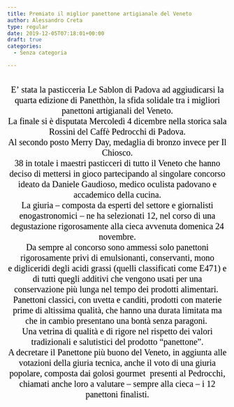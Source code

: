 ```yaml
---
title: Premiato il miglior panettone artigianale del Veneto
author: Alessandro Creta
type: regular
date: 2019-12-05T07:18:01+00:00
draft: true
categories:
  - Senza categoria

---
```

<p class="s3" style="margin-top:0;margin-bottom:0;line-height:21.60000038147px;text-align:center;color:rgb(0,0,0);font-family:-webkit-standard;font-size:18px;font-style:normal;font-variant-caps:normal;font-weight:normal;letter-spacing:normal;orphans:auto;text-indent:0;text-transform:none;white-space:normal;widows:auto;word-spacing:0;-webkit-text-size-adjust:none;text-decoration:none;">
  <span style="line-height:21.60000038147px;">&nbsp;</span>
</p>

<p class="s3" style="margin-top:0;margin-bottom:0;line-height:21.60000038147px;text-align:center;color:rgb(0,0,0);font-family:-webkit-standard;font-size:18px;font-style:normal;font-variant-caps:normal;font-weight:normal;letter-spacing:normal;orphans:auto;text-indent:0;text-transform:none;white-space:normal;widows:auto;word-spacing:0;-webkit-text-size-adjust:none;text-decoration:none;">
  <span class="s5" style="line-height:12px;font-size:10px;font-family:-webkit-standard;color:rgb(0,0,0);"><span class="bumpedFont20" style="line-height:24px;font-size:2em;">E&#8217;</span></span><span class="s5" style="line-height:12px;font-size:10px;font-family:-webkit-standard;color:rgb(0,0,0);"><span class="bumpedFont20" style="line-height:24px;font-size:2em;"><span class="Apple-converted-space">&nbsp;</span></span></span><span class="s5" style="line-height:12px;font-size:10px;font-family:-webkit-standard;color:rgb(0,0,0);"><span class="bumpedFont20" style="line-height:24px;font-size:2em;">stata</span></span><span class="s5" style="line-height:12px;font-size:10px;font-family:-webkit-standard;color:rgb(0,0,0);"><span class="bumpedFont20" style="line-height:24px;font-size:2em;"><span class="Apple-converted-space">&nbsp;</span></span></span><span class="s5" style="line-height:12px;font-size:10px;font-family:-webkit-standard;color:rgb(0,0,0);"><span class="bumpedFont20" style="line-height:24px;font-size:2em;">la pasticceria Le</span></span><span class="s5" style="line-height:12px;font-size:10px;font-family:-webkit-standard;color:rgb(0,0,0);"><span class="bumpedFont20" style="line-height:24px;font-size:2em;"><span class="Apple-converted-space">&nbsp;</span></span></span><span class="s5" style="line-height:12px;font-size:10px;font-family:-webkit-standard;color:rgb(0,0,0);"><span class="bumpedFont20" style="line-height:24px;font-size:2em;">Sablon</span></span><span class="s5" style="line-height:12px;font-size:10px;font-family:-webkit-standard;color:rgb(0,0,0);"><span class="bumpedFont20" style="line-height:24px;font-size:2em;"><span class="Apple-converted-space">&nbsp;</span></span></span><span class="s5" style="line-height:12px;font-size:10px;font-family:-webkit-standard;color:rgb(0,0,0);"><span class="bumpedFont20" style="line-height:24px;font-size:2em;">di Padova ad aggiudicarsi la quarta edizione di</span></span><span class="s5" style="line-height:12px;font-size:10px;font-family:-webkit-standard;color:rgb(0,0,0);"><span class="bumpedFont20" style="line-height:24px;font-size:2em;"><span class="Apple-converted-space">&nbsp;</span></span></span><span class="s5" style="line-height:12px;font-size:10px;font-family:-webkit-standard;color:rgb(0,0,0);"><span class="bumpedFont20" style="line-height:24px;font-size:2em;">Panetthòn</span></span><span class="s5" style="line-height:12px;font-size:10px;font-family:-webkit-standard;color:rgb(0,0,0);"><span class="bumpedFont20" style="line-height:24px;font-size:2em;">, la sfida solidale tra i migliori panettoni arti</span></span><span class="s5" style="line-height:12px;font-size:10px;font-family:-webkit-standard;color:rgb(0,0,0);"><span class="bumpedFont20" style="line-height:24px;font-size:2em;">gianali del Veneto.</span></span>
</p>

<p class="s3" style="margin-top:0;margin-bottom:0;line-height:21.60000038147px;text-align:center;color:rgb(0,0,0);font-family:-webkit-standard;font-size:18px;font-style:normal;font-variant-caps:normal;font-weight:normal;letter-spacing:normal;orphans:auto;text-indent:0;text-transform:none;white-space:normal;widows:auto;word-spacing:0;-webkit-text-size-adjust:none;text-decoration:none;">
  <span class="s5" style="line-height:12px;font-size:10px;font-family:-webkit-standard;color:rgb(0,0,0);"><span class="bumpedFont20" style="line-height:24px;font-size:2em;">La finale si è disputata Mercoledì 4 dicembre nella storica sala Rossini del Caffè</span></span><span class="s5" style="line-height:12px;font-size:10px;font-family:-webkit-standard;color:rgb(0,0,0);"><span class="bumpedFont20" style="line-height:24px;font-size:2em;"><span class="Apple-converted-space">&nbsp;</span></span></span><span class="s5" style="line-height:12px;font-size:10px;font-family:-webkit-standard;color:rgb(0,0,0);"><span class="bumpedFont20" style="line-height:24px;font-size:2em;">Pedrocchi</span></span><span class="s5" style="line-height:12px;font-size:10px;font-family:-webkit-standard;color:rgb(0,0,0);"><span class="bumpedFont20" style="line-height:24px;font-size:2em;"><span class="Apple-converted-space">&nbsp;</span></span></span><span class="s5" style="line-height:12px;font-size:10px;font-family:-webkit-standard;color:rgb(0,0,0);"><span class="bumpedFont20" style="line-height:24px;font-size:2em;">di Padova.</span></span>
</p>

<p class="s3" style="margin-top:0;margin-bottom:0;line-height:21.60000038147px;text-align:center;color:rgb(0,0,0);font-family:-webkit-standard;font-size:18px;font-style:normal;font-variant-caps:normal;font-weight:normal;letter-spacing:normal;orphans:auto;text-indent:0;text-transform:none;white-space:normal;widows:auto;word-spacing:0;-webkit-text-size-adjust:none;text-decoration:none;">
  <span class="s5" style="line-height:12px;font-size:10px;font-family:-webkit-standard;color:rgb(0,0,0);"><span class="bumpedFont20" style="line-height:24px;font-size:2em;">Al secondo posto</span></span><span class="s5" style="line-height:12px;font-size:10px;font-family:-webkit-standard;color:rgb(0,0,0);"><span class="bumpedFont20" style="line-height:24px;font-size:2em;"><span class="Apple-converted-space">&nbsp;</span></span></span><span class="s5" style="line-height:12px;font-size:10px;font-family:-webkit-standard;color:rgb(0,0,0);"><span class="bumpedFont20" style="line-height:24px;font-size:2em;">Merry</span></span><span class="s5" style="line-height:12px;font-size:10px;font-family:-webkit-standard;color:rgb(0,0,0);"><span class="bumpedFont20" style="line-height:24px;font-size:2em;"><span class="Apple-converted-space">&nbsp;</span></span></span><span class="s5" style="line-height:12px;font-size:10px;font-family:-webkit-standard;color:rgb(0,0,0);"><span class="bumpedFont20" style="line-height:24px;font-size:2em;">Day</span></span><span class="s5" style="line-height:12px;font-size:10px;font-family:-webkit-standard;color:rgb(0,0,0);"><span class="bumpedFont20" style="line-height:24px;font-size:2em;">, medaglia di bronzo invece per Il Chiosco.</span></span>
</p>

<p class="s3" style="margin-top:0;margin-bottom:0;line-height:21.60000038147px;text-align:center;color:rgb(0,0,0);font-family:-webkit-standard;font-size:18px;font-style:normal;font-variant-caps:normal;font-weight:normal;letter-spacing:normal;orphans:auto;text-indent:0;text-transform:none;white-space:normal;widows:auto;word-spacing:0;-webkit-text-size-adjust:none;text-decoration:none;">
  <span class="s5" style="line-height:12px;font-size:10px;font-family:-webkit-standard;color:rgb(0,0,0);"><span class="bumpedFont20" style="line-height:24px;font-size:2em;">38 in totale i maestri pasticceri di tutto il Veneto che hanno deciso di mettersi in gioco partecipando al singolare concorso ideato da Daniele Gaudioso, medico oculista padovano e accademico della cucina.</span></span>
</p>

<p class="s3" style="margin-top:0;margin-bottom:0;line-height:21.60000038147px;text-align:center;color:rgb(0,0,0);font-family:-webkit-standard;font-size:18px;font-style:normal;font-variant-caps:normal;font-weight:normal;letter-spacing:normal;orphans:auto;text-indent:0;text-transform:none;white-space:normal;widows:auto;word-spacing:0;-webkit-text-size-adjust:none;text-decoration:none;">
  <span class="s5" style="line-height:12px;font-size:10px;font-family:-webkit-standard;color:rgb(0,0,0);"><span class="bumpedFont20" style="line-height:24px;font-size:2em;">La giuria &#8211; composta</span></span><span class="s5" style="line-height:12px;font-size:10px;font-family:-webkit-standard;color:rgb(0,0,0);"><span class="bumpedFont20" style="line-height:24px;font-size:2em;"><span class="Apple-converted-space">&nbsp;</span></span></span><span class="s5" style="line-height:12px;font-size:10px;font-family:-webkit-standard;color:rgb(0,0,0);"><span class="bumpedFont20" style="line-height:24px;font-size:2em;">da</span></span><span class="s5" style="line-height:12px;font-size:10px;font-family:-webkit-standard;color:rgb(0,0,0);"><span class="bumpedFont20" style="line-height:24px;font-size:2em;"><span class="Apple-converted-space">&nbsp;</span></span></span><span class="s5" style="line-height:12px;font-size:10px;font-family:-webkit-standard;color:rgb(0,0,0);"><span class="bumpedFont20" style="line-height:24px;font-size:2em;">esperti del settore e giornalisti enogastronomici &#8211; ne ha selezionati 12, nel corso di una degustazione rigorosamente alla cieca avvenuta domenica 24 novembre.</span></span>
</p>

<p class="s3" style="margin-top:0;margin-bottom:0;line-height:21.60000038147px;text-align:center;color:rgb(0,0,0);font-family:-webkit-standard;font-size:18px;font-style:normal;font-variant-caps:normal;font-weight:normal;letter-spacing:normal;orphans:auto;text-indent:0;text-transform:none;white-space:normal;widows:auto;word-spacing:0;-webkit-text-size-adjust:none;text-decoration:none;">
  <span class="s5" style="line-height:12px;font-size:10px;font-family:-webkit-standard;color:rgb(0,0,0);"><span class="bumpedFont20" style="line-height:24px;font-size:2em;">Da sempre al concorso sono ammessi solo panettoni rigorosamente privi di emulsionanti, conservanti, mono e</span></span><span class="s5" style="line-height:12px;font-size:10px;font-family:-webkit-standard;color:rgb(0,0,0);"><span class="bumpedFont20" style="line-height:24px;font-size:2em;"><span class="Apple-converted-space">&nbsp;</span></span></span><span class="s5" style="line-height:12px;font-size:10px;font-family:-webkit-standard;color:rgb(0,0,0);"><span class="bumpedFont20" style="line-height:24px;font-size:2em;">digliceridi</span></span><span class="s5" style="line-height:12px;font-size:10px;font-family:-webkit-standard;color:rgb(0,0,0);"><span class="bumpedFont20" style="line-height:24px;font-size:2em;"><span class="Apple-converted-space">&nbsp;</span></span></span><span class="s5" style="line-height:12px;font-size:10px;font-family:-webkit-standard;color:rgb(0,0,0);"><span class="bumpedFont20" style="line-height:24px;font-size:2em;">degli acidi grassi (quelli classificati come E471) e di tutti quegli additivi che</span></span><span class="s5" style="line-height:12px;font-size:10px;font-family:-webkit-standard;color:rgb(0,0,0);"><span class="bumpedFont20" style="line-height:24px;font-size:2em;"><span class="Apple-converted-space">&nbsp;</span></span></span><span class="s5" style="line-height:12px;font-size:10px;font-family:-webkit-standard;color:rgb(0,0,0);"><span class="bumpedFont20" style="line-height:24px;font-size:2em;">vengono</span></span><span class="s5" style="line-height:12px;font-size:10px;font-family:-webkit-standard;color:rgb(0,0,0);"><span class="bumpedFont20" style="line-height:24px;font-size:2em;"><span class="Apple-converted-space">&nbsp;</span></span></span><span class="s5" style="line-height:12px;font-size:10px;font-family:-webkit-standard;color:rgb(0,0,0);"><span class="bumpedFont20" style="line-height:24px;font-size:2em;">usati per una conservazione più lunga nel tempo dei prodotti alimentari.&nbsp;</span></span>
</p>

<p class="s3" style="margin-top:0;margin-bottom:0;line-height:21.60000038147px;text-align:center;color:rgb(0,0,0);font-family:-webkit-standard;font-size:18px;font-style:normal;font-variant-caps:normal;font-weight:normal;letter-spacing:normal;orphans:auto;text-indent:0;text-transform:none;white-space:normal;widows:auto;word-spacing:0;-webkit-text-size-adjust:none;text-decoration:none;">
  <span class="s5" style="line-height:12px;font-size:10px;font-family:-webkit-standard;color:rgb(0,0,0);"><span class="bumpedFont20" style="line-height:24px;font-size:2em;">Panettoni classici, con uvetta e canditi, prodotti con materie prime di altissima qualità, che hanno una durata limitata ma che in cambio presentano una bontà senza paragoni.&nbsp;</span></span>
</p>

<p class="s3" style="margin-top:0;margin-bottom:0;line-height:21.60000038147px;text-align:center;color:rgb(0,0,0);font-family:-webkit-standard;font-size:18px;font-style:normal;font-variant-caps:normal;font-weight:normal;letter-spacing:normal;orphans:auto;text-indent:0;text-transform:none;white-space:normal;widows:auto;word-spacing:0;-webkit-text-size-adjust:none;text-decoration:none;">
  <span class="s5" style="line-height:12px;font-size:10px;font-family:-webkit-standard;color:rgb(0,0,0);"><span class="bumpedFont20" style="line-height:24px;font-size:2em;">Una vetrina di qualità e di rigore nel rispetto dei valori tradizionali e salutistici del prodotto “panettone”.</span></span>
</p>

<p class="s3" style="margin-top:0;margin-bottom:0;line-height:21.60000038147px;text-align:center;color:rgb(0,0,0);font-family:-webkit-standard;font-size:18px;font-style:normal;font-variant-caps:normal;font-weight:normal;letter-spacing:normal;orphans:auto;text-indent:0;text-transform:none;white-space:normal;widows:auto;word-spacing:0;-webkit-text-size-adjust:none;text-decoration:none;">
  <span class="s5" style="line-height:12px;font-size:10px;font-family:-webkit-standard;color:rgb(0,0,0);"><span class="bumpedFont20" style="line-height:24px;font-size:2em;">A decretare il Panettone più buono del Veneto, in aggiunta alle votazioni della giuria tecnica, anche il voto di una giuria popolare, composta dai golosi</span></span><span class="s5" style="line-height:12px;font-size:10px;font-family:-webkit-standard;color:rgb(0,0,0);"><span class="bumpedFont20" style="line-height:24px;font-size:2em;"><span class="Apple-converted-space">&nbsp;</span></span></span><span class="s5" style="line-height:12px;font-size:10px;font-family:-webkit-standard;color:rgb(0,0,0);"><span class="bumpedFont20" style="line-height:24px;font-size:2em;">gourmet</span></span><span class="s5" style="line-height:12px;font-size:10px;font-family:-webkit-standard;color:rgb(0,0,0);"><span class="bumpedFont20" style="line-height:24px;font-size:2em;">&nbsp; presenti al</span></span><span class="s5" style="line-height:12px;font-size:10px;font-family:-webkit-standard;color:rgb(0,0,0);"><span class="bumpedFont20" style="line-height:24px;font-size:2em;"><span class="Apple-converted-space">&nbsp;</span></span></span><span class="s5" style="line-height:12px;font-size:10px;font-family:-webkit-standard;color:rgb(0,0,0);"><span class="bumpedFont20" style="line-height:24px;font-size:2em;">Pedrocchi</span></span><span class="s5" style="line-height:12px;font-size:10px;font-family:-webkit-standard;color:rgb(0,0,0);"><span class="bumpedFont20" style="line-height:24px;font-size:2em;">, chiamati anche loro a valutare – sempre alla cieca – i 12 panettoni finalisti.</span></span>
</p>